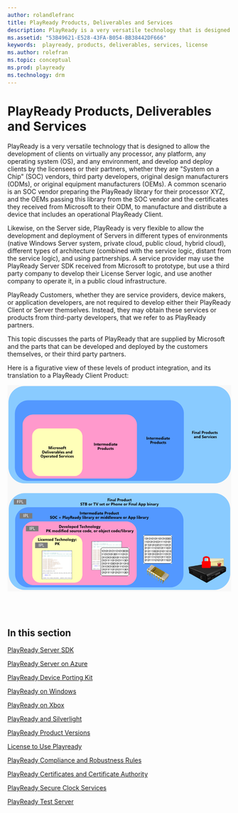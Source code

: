 ```yaml
---
author: rolandlefranc
title: PlayReady Products, Deliverables and Services
description: PlayReady is a very versatile technology that is designed to allow the development of Clients on virtually any processor, any platform, any operating system (OS), and any environment.
ms.assetid: "53B49621-E528-43FA-B054-BB38442DF666"
keywords:  playready, products, deliverables, services, license
ms.author: rolefran
ms.topic: conceptual
ms.prod: playready
ms.technology: drm
---
```



# PlayReady Products, Deliverables and Services

PlayReady is a very versatile technology that is designed to allow the development of clients on virtually any processor, any platform, any operating system (OS), and any environment, and develop and deploy clients by the licensees or their partners, whether they are "System on a Chip" (SOC) vendors, third party developers, original design manufacturers (ODMs), or original equipment manufacturers (OEMs). A common scenario is an SOC vendor preparing the PlayReady library for their processor XYZ, and the OEMs passing this library from the SOC vendor and the certificates they received from Microsoft to their ODM, to manufacture and distribute a device that includes an operational PlayReady Client.

Likewise, on the Server side, PlayReady is very flexible to allow the development and deployment of Servers in different types of environments (native Windows Server system, private cloud, public cloud, hybrid cloud), different types of architecture (combined with the service logic, distant from the service logic), and using partnerships. A service provider may use the PlayReady Server SDK received from Microsoft to prototype, but use a third party company to develop their License Server logic, and use another company to operate it, in a public cloud infrastructure.

PlayReady Customers, whether they are service providers, device makers, or application developers, are not required to develop either their PlayReady Client or Server themselves. Instead, they may obtain these services or products from third-party developers, that we refer to as PlayReady partners.

This topic discusses the parts of PlayReady that are supplied by Microsoft and the parts that can be developed and deployed by the customers themselves, or their third party partners.

Here is a figurative view of these levels of product integration, and its translation to a PlayReady Client Product:

![Levels of Product Integration](../images/product_integration.png)

<br />
<br />

## In this section

[PlayReady Server SDK](Server-sdk.md)

[PlayReady Server on Azure](Server-on-azure.md)

[PlayReady Device Porting Kit](device-porting-kit.md)

[PlayReady on Windows](playready-on-windows.md)

[PlayReady on Xbox](playready-on-xbox.md)

[PlayReady and Silverlight](silverlight.md)

[PlayReady Product Versions](product-versions.md)

[License to Use Playready](license-to-use-playready.md)

[PlayReady Compliance and Robustness Rules](compliance-and-robustness-rules.md)

[PlayReady Certificates and Certificate Authority](certificates.md)

[PlayReady Secure Clock Services](secure-clock-services.md)

[PlayReady Test Server](test-Server.md)
